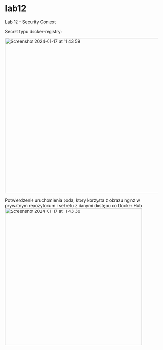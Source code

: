 # lab12
Lab 12 - Security Context

Secret typu docker-registry:

<img width="511" alt="Screenshot 2024-01-17 at 11 43 59" src="https://github.com/milafreckled/lab12/assets/60186181/a9f4e0ad-4b98-4a7a-89a7-1ea3513f79ae">

Potwierdzenie uruchomienia poda, który korzysta z obrazu nginz w prywatnym repozytorium i sekretu z danymi dostępu do Docker Hub
<img width="451" alt="Screenshot 2024-01-17 at 11 43 36" src="https://github.com/milafreckled/lab12/assets/60186181/af0a034f-138c-4a80-929f-4df4964e7add">
